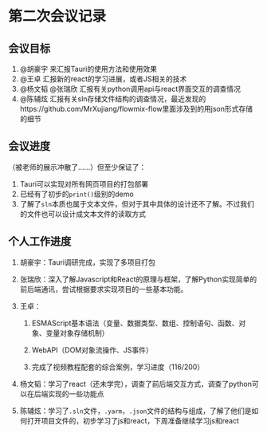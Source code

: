 # 第二次会议记录

## 会议目标

1. @胡豪宇 来汇报Tauri的使用方法和使用效果
2. @王卓 汇报新的react的学习进展，或者JS相关的技术
3. @杨文韬 @张瑞欣 汇报有关python调用api与react界面交互的调查情况
4. @陈辅炫 汇报有关sln存储文件结构的调查情况，最近发现的https://github.com/MrXujiang/flowmix-flow里面涉及到的用json形式存储的细节

## 会议进度

（被老师的展示冲散了……）但至少保证了：

1. Tauri可以实现对所有网页项目的打包部署
2. 已经有了初步的`print()`级别的demo
3. 了解了`sln`本质也属于文本文件，但对于其中具体的设计还不了解。不过我们的文件也可以设计成文本文件的读取方式

## 个人工作进度

1. 胡豪宇：Tauri调研完成，实现了多项目打包

2. 张瑞欣：深入了解Javascript和React的原理与框架，了解Python实现简单的前后端通讯，尝试根据要求实现项目的一些基本功能。

3. 王卓：

   1. ESMAScript基本语法（变量、数据类型、数组、控制语句、函数、对象、变量对象存储机制）

   2. WebAPI（DOM对象流操作、JS事件）

   3. 完成了视频教程配套的综合案例，学习进度（116/200）

4. 杨文韬：学习了react（还未学完），调查了前后端交互方式，调查了python可以在后端实现的一些功能点

5. 陈辅炫：学习了`.sln`文件，`.yarm`，`.json`文件的结构与组成，了解了他们是如何打开项目文件的，初步学习了js和react，下周准备继续学习js和react

​	